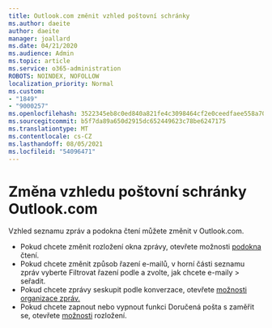 ```yaml
---
title: Outlook.com změnit vzhled poštovní schránky
ms.author: daeite
author: daeite
manager: joallard
ms.date: 04/21/2020
ms.audience: Admin
ms.topic: article
ms.service: o365-administration
ROBOTS: NOINDEX, NOFOLLOW
localization_priority: Normal
ms.custom:
- "1849"
- "9000257"
ms.openlocfilehash: 3522345eb8c0ed840a821fe4c3098464cf2e0ceedfaee558a703be643758ee7a
ms.sourcegitcommit: b5f7da89a650d2915dc652449623c78be6247175
ms.translationtype: MT
ms.contentlocale: cs-CZ
ms.lasthandoff: 08/05/2021
ms.locfileid: "54096471"
---
```

# <a name="change-the-look-of-your-outlookcom-mailbox"></a>Změna vzhledu poštovní schránky Outlook.com

Vzhled seznamu zpráv a podokna čtení můžete změnit v Outlook.com.

- Pokud chcete změnit rozložení okna zprávy, otevřete možnosti [podokna](https://outlook.live.com/mail/options/mail/layout/readingPane) čtení.
- Pokud chcete změnit způsob řazení e-mailů, v horní části seznamu zpráv vyberte Filtrovat řazení podle a zvolte, jak chcete e-maily  >   seřadit.
- Pokud chcete zprávy seskupit podle konverzace, otevřete [možnosti organizace zpráv.](https://outlook.live.com/mail/options/mail/layout/conversations)
- Pokud chcete zapnout nebo vypnout funkci Doručená pošta s zaměřit se, otevřete [možnosti](https://outlook.live.com/mail/options/mail/layout/focused) rozložení.